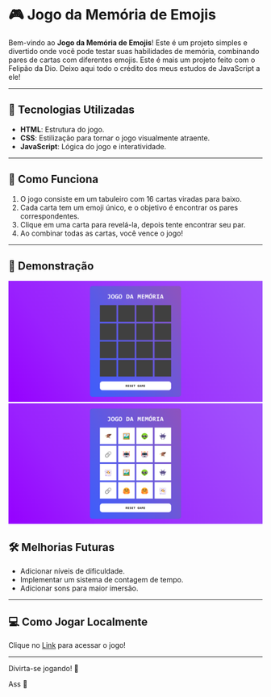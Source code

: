 # 🎮 Jogo da Memória de Emojis

Bem-vindo ao **Jogo da Memória de Emojis**! Este é um projeto simples e divertido onde você pode testar suas habilidades de memória, combinando pares de cartas com diferentes emojis. Este é mais um projeto feito com o Felipão da Dio. Deixo aqui todo o crédito dos meus estudos de JavaScript a ele!

---

## 🚀 Tecnologias Utilizadas

- **HTML**: Estrutura do jogo.
- **CSS**: Estilização para tornar o jogo visualmente atraente.
- **JavaScript**: Lógica do jogo e interatividade.

---

## 🧩 Como Funciona

1. O jogo consiste em um tabuleiro com 16 cartas viradas para baixo.
2. Cada carta tem um emoji único, e o objetivo é encontrar os pares correspondentes.
3. Clique em uma carta para revelá-la, depois tente encontrar seu par.
4. Ao combinar todas as cartas, você vence o jogo!

---

## 📸 Demonstração

<img src="./src/imagens/Print Jogo Inicio.png">
<img src="./src/imagens/Print jogo ganho.png">

## 🛠️ Melhorias Futuras

- Adicionar níveis de dificuldade.
- Implementar um sistema de contagem de tempo.
- Adicionar sons para maior imersão.

---
## 💻 Como Jogar Localmente

Clique no [Link](URL) para acessar o jogo!


---

Divirta-se jogando! 🎉

Ass 🦅
